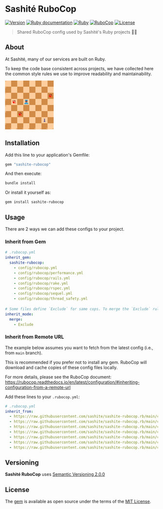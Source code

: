 # Sashité RuboCop

[![Version](https://img.shields.io/github/v/tag/sashite/sashite-rubocop.rb?label=Version&logo=github)](https://github.com/sashite/sashite-rubocop.rb/tags)
[![Ruby documentation](https://img.shields.io/badge/Ruby-documentation-blue.svg?logo=github)](https://rubydoc.info/github/sashite/sashite-rubocop.rb/main)
[![Ruby](https://github.com/sashite/sashite-rubocop.rb/workflows/Ruby/badge.svg?branch=main)](https://github.com/sashite/sashite-rubocop.rb/actions?query=workflow%3Aruby+branch%3Amain)
[![RuboCop](https://github.com/sashite/sashite-rubocop.rb/workflows/RuboCop/badge.svg?branch=main)](https://github.com/sashite/sashite-rubocop.rb/actions?query=workflow%3Arubocop+branch%3Amain)
[![License](https://img.shields.io/github/license/sashite/sashite-rubocop.rb?label=License&logo=github)](https://github.com/sashite/sashite-rubocop.rb/raw/main/LICENSE.md)

> Shared RuboCop config used by Sashité's Ruby projects 👮🏾

## About

At Sashité, many of our services are built on Ruby.

To keep the code base consistent across projects, we have collected here the common style rules we use to improve readability and maintainability.

![A chessboard, with a cop, a pawn and some Ruby](https://github.com/sashite/sashite-rubocop.rb/raw/main/img/a-chessboard-with-a-cop-a-pawn-and-some-ruby.svg)

## Installation

Add this line to your application's Gemfile:

```ruby
gem "sashite-rubocop"
```

And then execute:

```sh
bundle install
```

Or install it yourself as:

```sh
gem install sashite-rubocop
```

## Usage

There are 2 ways we can add these configs to your project.

### Inherit from Gem

```yaml
# .rubocop.yml
inherit_gem:
  sashite-rubocop:
    - config/rubocop.yml
    - config/rubocop/performance.yml
    - config/rubocop/rails.yml
    - config/rubocop/rake.yml
    - config/rubocop/rspec.yml
    - config/rubocop/sequel.yml
    - config/rubocop/thread_safety.yml

# Some files define `Exclude` for same cops. To merge the `Exclude` rules, add:
inherit_mode:
  merge:
    - Exclude
```

### Inherit from Remote URL

The example below assumes you want to fetch from the latest config (i.e., from `main` branch).

This is recommended if you prefer not to install any gem. RuboCop will download and cache copies of these config files locally.

For more details, please see the RuboCop document: <https://rubocop.readthedocs.io/en/latest/configuration/#inheriting-configuration-from-a-remote-url>

Add these lines to your `.rubocop.yml`:

```yaml
# .rubocop.yml
inherit_from:
  - https://raw.githubusercontent.com/sashite/sashite-rubocop.rb/main/config/rubocop.yml
  - https://raw.githubusercontent.com/sashite/sashite-rubocop.rb/main/config/rubocop/performance.yml
  - https://raw.githubusercontent.com/sashite/sashite-rubocop.rb/main/config/rubocop/rails.yml
  - https://raw.githubusercontent.com/sashite/sashite-rubocop.rb/main/config/rubocop/rake.yml
  - https://raw.githubusercontent.com/sashite/sashite-rubocop.rb/main/config/rubocop/rspec.yml
  - https://raw.githubusercontent.com/sashite/sashite-rubocop.rb/main/config/rubocop/sequel.yml
  - https://raw.githubusercontent.com/sashite/sashite-rubocop.rb/main/config/rubocop/thread_safety.yml
```

## Versioning

__Sashité RuboCop__ uses [Semantic Versioning 2.0.0](https://semver.org/)

## License

The [gem](https://rubygems.org/gems/sashite-rubocop) is available as open source under the terms of the [MIT License](https://opensource.org/licenses/MIT).
